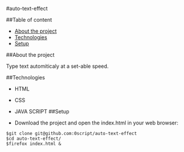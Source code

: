 #auto-text-effect

##Table of content
* [About the project](#about-the-project)
* [Technologies](#technologies)
* [Setup](#setup)

##About the project

Type text automiticaly at a set-able speed.

##Technologies

* HTML 
* CSS
* JAVA SCRIPT
##Setup

* Download the project and open the index.html in your web browser:
```shell
$git clone git@github.com:0script/auto-text-effect
$cd auto-text-effect/
$firefox index.html &
```